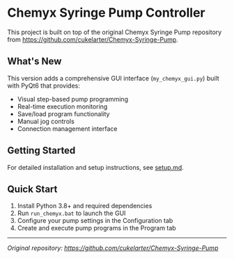 # Chemyx Syringe Pump Controller 

This project is built on top of the original Chemyx Syringe Pump repository from https://github.com/cukelarter/Chemyx-Syringe-Pump.

## What's New

This version adds a comprehensive GUI interface (`my_chemyx_gui.py`) built with PyQt6 that provides:

- Visual step-based pump programming
- Real-time execution monitoring
- Save/load program functionality
- Manual jog controls
- Connection management interface

## Getting Started

For detailed installation and setup instructions, see [setup.md](setup.md).

## Quick Start

1. Install Python 3.8+ and required dependencies
2. Run `run_chemyx.bat` to launch the GUI
3. Configure your pump settings in the Configuration tab
4. Create and execute pump programs in the Program tab

---

*Original repository: https://github.com/cukelarter/Chemyx-Syringe-Pump*
